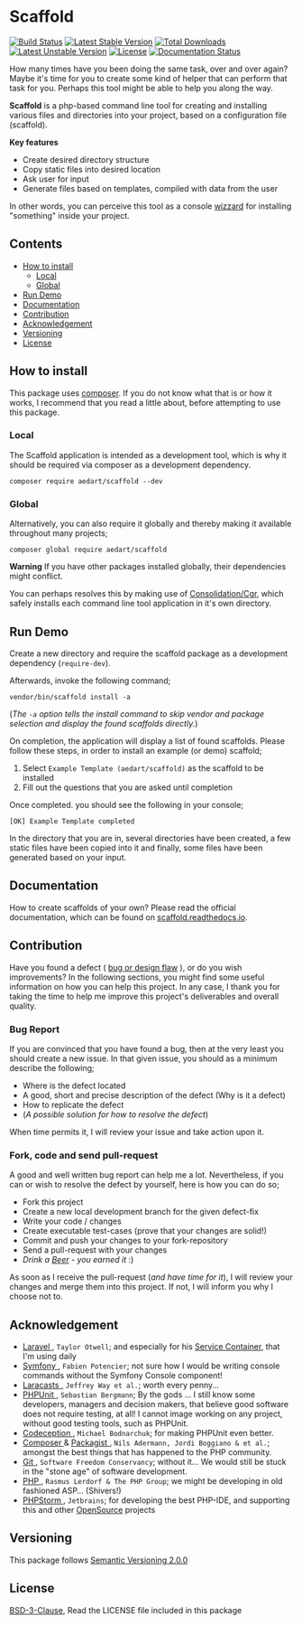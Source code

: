 # Scaffold

[![Build Status](https://travis-ci.org/aedart/scaffold.svg?branch=master)](https://travis-ci.org/aedart/scaffold)
[![Latest Stable Version](https://poser.pugx.org/aedart/scaffold/v/stable)](https://packagist.org/packages/aedart/scaffold)
[![Total Downloads](https://poser.pugx.org/aedart/scaffold/downloads)](https://packagist.org/packages/aedart/scaffold)
[![Latest Unstable Version](https://poser.pugx.org/aedart/scaffold/v/unstable)](https://packagist.org/packages/aedart/scaffold)
[![License](https://poser.pugx.org/aedart/scaffold/license)](https://packagist.org/packages/aedart/scaffold)
[![Documentation Status](https://readthedocs.org/projects/scaffold/badge/?version=latest)](http://scaffold.readthedocs.io/en/latest/?badge=latest)

How many times have you been doing the same task, over and over again? Maybe it's time for you to create some kind of helper that can perform that task for you. Perhaps this tool might be able to help you along the way.

**Scaffold** is a php-based command line tool for creating and installing various files and directories into your project, based on a configuration file (scaffold).

**Key features**

* Create desired directory structure
* Copy static files into desired location
* Ask user for input
* Generate files based on templates, compiled with data from the user 

In other words, you can perceive this tool as a console [wizzard](https://en.wikipedia.org/wiki/Wizard_(software)) for installing "something" inside your project.

## Contents

* [How to install](#how-to-install)
  * [Local](#local)
  * [Global](#global)
* [Run Demo](#run-demo)
* [Documentation](#documentation)
* [Contribution](#contribution)
* [Acknowledgement](#acknowledgement)
* [Versioning](#versioning)
* [License](#license)

## How to install

This package uses [composer](https://getcomposer.org/). If you do not know what that is or how it works, I recommend that you read a little about, before attempting to use this package.

### Local

The Scaffold application is intended as a development tool, which is why it should be required via composer as a development dependency.

```console
composer require aedart/scaffold --dev
```

### Global

Alternatively, you can also require it globally and thereby making it available throughout many projects;

```console
composer global require aedart/scaffold
```

**Warning** If you have other packages installed globally, their dependencies might conflict.
 
You can perhaps resolves this by making use of [Consolidation/Cgr](https://github.com/consolidation-org/cgr), which safely installs each command line tool application in it's own directory.

## Run Demo

Create a new directory and require the scaffold package as a development dependency (`require-dev`).

Afterwards, invoke the following command;

```console
vendor/bin/scaffold install -a
```

(_The `-a` option tells the install command to skip vendor and package selection and display the found scaffolds directly._)

On completion, the application will display a list of found scaffolds. Please follow these steps, in order to install an example (or demo) scaffold;

1. Select `Example Template (aedart/scaffold)` as the scaffold to be installed
2. Fill out the questions that you are asked until completion

Once completed. you should see the following in your console;

```console
[OK] Example Template completed
```

In the directory that you are in, several directories have been created, a few static files have been copied into it and finally, some files have been generated based on your input. 

## Documentation

How to create scaffolds of your own? Please read the official documentation, which can be found on [scaffold.readthedocs.io](http://scaffold.readthedocs.io).

## Contribution

Have you found a defect ( [bug or design flaw](https://en.wikipedia.org/wiki/Software_bug) ), or do you wish improvements? In the following sections, you might find some useful information
on how you can help this project. In any case, I thank you for taking the time to help me improve this project's deliverables and overall quality.

### Bug Report

If you are convinced that you have found a bug, then at the very least you should create a new issue. In that given issue, you should as a minimum describe the following;

* Where is the defect located
* A good, short and precise description of the defect (Why is it a defect)
* How to replicate the defect
* (_A possible solution for how to resolve the defect_)

When time permits it, I will review your issue and take action upon it.

### Fork, code and send pull-request

A good and well written bug report can help me a lot. Nevertheless, if you can or wish to resolve the defect by yourself, here is how you can do so;

* Fork this project
* Create a new local development branch for the given defect-fix
* Write your code / changes
* Create executable test-cases (prove that your changes are solid!)
* Commit and push your changes to your fork-repository
* Send a pull-request with your changes
* _Drink a [Beer](https://en.wikipedia.org/wiki/Beer) - you earned it_ :)

As soon as I receive the pull-request (_and have time for it_), I will review your changes and merge them into this project. If not, I will inform you why I choose not to.

## Acknowledgement

* [ Laravel ](https://laravel.com), `Taylor Otwell`; and especially for his [Service Container](https://laravel.com/docs/master/container), that I'm using daily
* [ Symfony ](http://symfony.com/), `Fabien Potencier`; not sure how I would be writing console commands without the Symfony Console component!
* [ Laracasts ](https://laracasts.com/), `Jeffrey Way et al.`; worth every penny…
* [ PHPUnit ](https://phpunit.de/), `Sebastian Bergmann`; By the gods ... I still know some developers, managers and decision makers, that believe good software does not require testing, at all! I cannot image working on any project, without good testing tools, such as PHPUnit.
* [ Codeception ](http://codeception.com/), `Michael Bodnarchuk`; for making PHPUnit even better.
* [ Composer ](https://getcomposer.org/) & [ Packagist ](https://packagist.org/), `Nils Adermann, Jordi Boggiano & et al.`; amongst the best things that has happened to the PHP community.
* [ Git ](http://git-scm.com/), `Software Freedom Conservancy`; without it… We would still be stuck in the "stone age" of software development.
* [ PHP ](http://php.net/), `Rasmus Lerdorf & The PHP Group`; we might be developing in old fashioned ASP… (Shivers!)
* [ PHPStorm ](https://www.jetbrains.com/phpstorm/), `Jetbrains`; for developing the best PHP-IDE, and supporting this and other [OpenSource](http://en.wikipedia.org/wiki/Open_source) projects

## Versioning

This package follows [Semantic Versioning 2.0.0](http://semver.org/)

## License

[BSD-3-Clause](http://spdx.org/licenses/BSD-3-Clause), Read the LICENSE file included in this package
